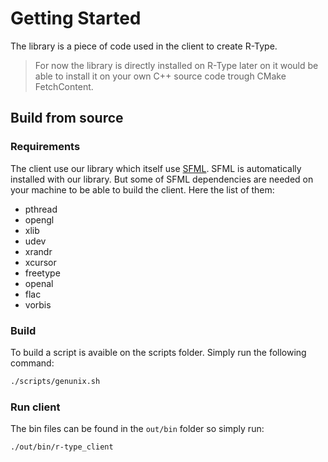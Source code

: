 # Getting Started

The library is a piece of code used in the client to create R-Type.

> For now the library is directly installed on R-Type later on it would be able to install it on your own C++ source code trough CMake FetchContent.

## Build from source

### Requirements

The client use our library which itself use [SFML](https://www.sfml-dev.org/). SFML is automatically installed with our library. But some of SFML dependencies are needed on your machine to be able to build the client. Here the list of them:

- pthread
- opengl
- xlib
- udev
- xrandr
- xcursor
- freetype
- openal
- flac
- vorbis

### Build

To build a script is avaible on the scripts folder. Simply run the following command:

```sh
./scripts/genunix.sh
```

### Run client

The bin files can be found in the `out/bin` folder so simply run:

```sh
./out/bin/r-type_client
```
